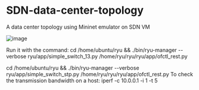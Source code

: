 # SDN-data-center-topology
A data center topology using Mininet emulator on SDN VM 

![image](https://user-images.githubusercontent.com/22559413/111225882-bb6da800-85b6-11eb-9c8c-f91822c1370a.png)

Run it with the command: cd /home/ubuntu/ryu && ./bin/ryu-manager --verbose ryu/app/simple_switch_13.py /home/ryu/ryu/ryu/app/ofctl_rest.py

cd /home/ubuntu/ryu && ./bin/ryu-manager --verbose ryu/app/simple_switch_stp.py /home/ryu/ryu/ryu/app/ofctl_rest.py
	To check the transmission bandwidth on a host: iperf -c 10.0.0.1 -i 1 -t 5

